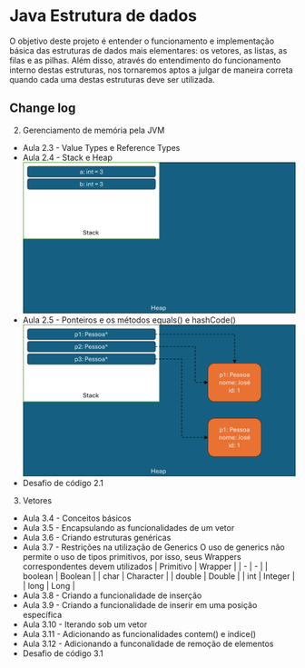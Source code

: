 
# Java Estrutura de dados

O objetivo deste projeto é entender o funcionamento e implementação básica das estruturas de dados mais elementares: os vetores, as listas, as filas e as pilhas. Além disso, através do entendimento do funcionamento interno destas estruturas, nos tornaremos aptos a julgar de maneira correta quando cada uma destas estruturas deve ser utilizada.



## Change log
2. Gerenciamento de memória pela JVM
  - Aula 2.3 - Value Types e Reference Types
  - Aula 2.4 - Stack e Heap
  ![alt text](resources/img/2.4_steak_heap.png)
  - Aula 2.5 - Ponteiros e os métodos equals() e hashCode()
  ![alt text](resources/img/2.5_ponteiros_equals_hashcode.png)  
  - Desafio de código 2.1

3. Vetores
  - Aula 3.4 - Conceitos básicos
  - Aula 3.5 - Encapsulando as funcionalidades de um vetor
  - Aula 3.6 - Criando estruturas genéricas
  - Aula 3.7 - Restrições na utilização de Generics
    O uso de generics não permite o uso de tipos primitivos, por isso, seus Wrappers correspondentes devem utilizados
    | Primitivo | Wrapper |
    | - | - |
    | boolean | Boolean |
    | char | Character |
    | double | Double |
    | int | Integer |
    | long | Long |
  - Aula 3.8 - Criando a funcionalidade de inserção
  - Aula 3.9 - Criando a funcionalidade de inserir em uma posição específica
  - Aula 3.10 - Iterando sob um vetor
  - Aula 3.11 - Adicionando as funcionalidades contem() e indice()
  - Aula 3.12 - Adicionando a funconalidade de remoção de elementos
  - Desafio de código 3.1
